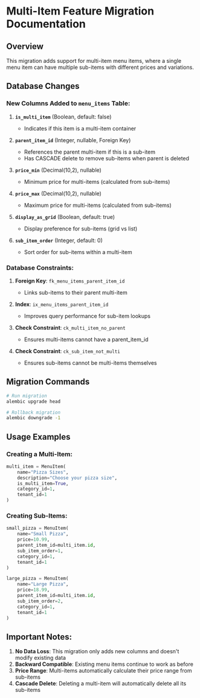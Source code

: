 # Multi-Item Feature Migration Documentation

## Overview
This migration adds support for multi-item menu items, where a single menu item can have multiple sub-items with different prices and variations.

## Database Changes

### New Columns Added to `menu_items` Table:

1. **`is_multi_item`** (Boolean, default: false)
   - Indicates if this item is a multi-item container

2. **`parent_item_id`** (Integer, nullable, Foreign Key)
   - References the parent multi-item if this is a sub-item
   - Has CASCADE delete to remove sub-items when parent is deleted

3. **`price_min`** (Decimal(10,2), nullable)
   - Minimum price for multi-items (calculated from sub-items)

4. **`price_max`** (Decimal(10,2), nullable)
   - Maximum price for multi-items (calculated from sub-items)

5. **`display_as_grid`** (Boolean, default: true)
   - Display preference for sub-items (grid vs list)

6. **`sub_item_order`** (Integer, default: 0)
   - Sort order for sub-items within a multi-item

### Database Constraints:

1. **Foreign Key**: `fk_menu_items_parent_item_id`
   - Links sub-items to their parent multi-item

2. **Index**: `ix_menu_items_parent_item_id`
   - Improves query performance for sub-item lookups

3. **Check Constraint**: `ck_multi_item_no_parent`
   - Ensures multi-items cannot have a parent_item_id

4. **Check Constraint**: `ck_sub_item_not_multi`
   - Ensures sub-items cannot be multi-items themselves

## Migration Commands

```bash
# Run migration
alembic upgrade head

# Rollback migration
alembic downgrade -1
```

## Usage Examples

### Creating a Multi-Item:
```python
multi_item = MenuItem(
    name="Pizza Sizes",
    description="Choose your pizza size",
    is_multi_item=True,
    category_id=1,
    tenant_id=1
)
```

### Creating Sub-Items:
```python
small_pizza = MenuItem(
    name="Small Pizza",
    price=10.99,
    parent_item_id=multi_item.id,
    sub_item_order=1,
    category_id=1,
    tenant_id=1
)

large_pizza = MenuItem(
    name="Large Pizza",
    price=18.99,
    parent_item_id=multi_item.id,
    sub_item_order=2,
    category_id=1,
    tenant_id=1
)
```

## Important Notes:

1. **No Data Loss**: This migration only adds new columns and doesn't modify existing data
2. **Backward Compatible**: Existing menu items continue to work as before
3. **Price Range**: Multi-items automatically calculate their price range from sub-items
4. **Cascade Delete**: Deleting a multi-item will automatically delete all its sub-items